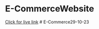 # E-CommerceWebsite

[Click for live link](https://br-fashion-mart.netlify.app/)
#   E - C o m m e r c e 2 9 - 1 0 - 2 3  
 